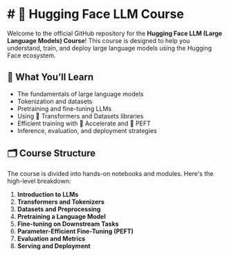 # # 🤗 Hugging Face LLM Course

Welcome to the official GitHub repository for the **Hugging Face LLM (Large Language Models) Course**! This course is designed to help you understand, train, and deploy large language models using the Hugging Face ecosystem.

## 🧠 What You’ll Learn

- The fundamentals of large language models
- Tokenization and datasets
- Pretraining and fine-tuning LLMs
- Using 🤗 Transformers and Datasets libraries
- Efficient training with 🤗 Accelerate and 🤗 PEFT
- Inference, evaluation, and deployment strategies

## 🗂️ Course Structure

The course is divided into hands-on notebooks and modules. Here's the high-level breakdown:

1. **Introduction to LLMs**
2. **Transformers and Tokenizers**
3. **Datasets and Preprocessing**
4. **Pretraining a Language Model**
5. **Fine-tuning on Downstream Tasks**
6. **Parameter-Efficient Fine-Tuning (PEFT)**
7. **Evaluation and Metrics**
8. **Serving and Deployment**
